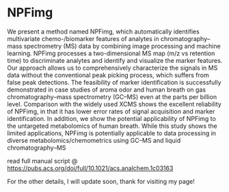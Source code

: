 # NPFimg
We present a method named NPFimg, which automatically identifies multivariate chemo-/biomarker features of analytes in chromatography–mass spectrometry (MS) data by combining image processing and machine learning. NPFimg processes a two-dimensional MS map (m/z vs retention time) to discriminate analytes and identify and visualize the marker features. Our approach allows us to comprehensively characterize the signals in MS data without the conventional peak picking process, which suffers from false peak detections. The feasibility of marker identification is successfully demonstrated in case studies of aroma odor and human breath on gas chromatography–mass spectrometry (GC–MS) even at the parts per billion level. Comparison with the widely used XCMS shows the excellent reliability of NPFimg, in that it has lower error rates of signal acquisition and marker identification. In addition, we show the potential applicability of NPFimg to the untargeted metabolomics of human breath. While this study shows the limited applications, NPFimg is potentially applicable to data processing in diverse metabolomics/chemometrics using GC–MS and liquid chromatography–MS

read full manual script @ https://pubs.acs.org/doi/full/10.1021/acs.analchem.1c03163

For the other details, I will update soon, thank for visiting my page!
